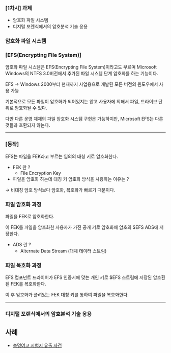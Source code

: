 ### [1차시] 과제

- 암호화 파일 시스템
- 디지털 포렌식에서의 암호분석 기술 응용

### 암호화 파일 시스템

### [EFS(Encrypting File System)]

암호화 파일 시스템은 EFS(Encrypting File System)이라고도 부르며 Microsoft Windows의 NTFS 3.0버전에서 추가된 파일 시스템 단계 암호화를 하는 기능이다.

EFS → Windows 2000부터 현재까지 사업용으로 개발된 모든 버전의 윈도우에서 사용 가능

기본적으로 모든 파일이 암호화가 되어있지는 않고 사용자에 의해서 파일, 드라이브 단위로 암호화될 수 있다.

다만 다른 운영 체제의 파일 암호화 시스템 구현은 가능하지만, Microsoft EFS는 다른 것들과 호환되지 않는다.

---

### [동작]

EFS는 파일을 FEK라고 부르는 임의의 대칭 키로 암호화한다.

- FEK 란 ?
    - File Encryption Key
- 파일을 암호화 하는데 대칭 키 암호화 방식을 사용하는 이유는 ?

 →  비대칭 암호 방식보다 암호화, 복호화가 빠르기 때문이다.

### 파일 암호화 과정

파일을 FEK로 암호화한다.

이 FEK를 파일을 암호화한 사용자가 가진 공개 키로 암호화해 암호의 $EFS ADS에 저장한다.

- ADS 란 ?
    - Alternate Data Stream (대체 데이터 스트림)

### 파일 복호화 과정

EFS 컴포넌트 드라이버가 EFS 인증서에 맞는 개인 키로 $EFS 스트림에 저장된 암호환된 FEK를 복호화한다.

이 후 암호화가 풀려있는 FEK 대칭 키를 통하여 파일을 복호화한다.

<hr>

### 디지털 포렌식에서의 암호분석 기술 응용 

## 사례
- [숙명여고 시험지 유출 사건](https://www.nocutnews.co.kr/news/5042301)


